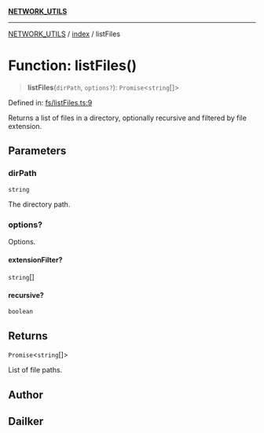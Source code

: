 [**NETWORK_UTILS**](../../README.md)

***

[NETWORK_UTILS](../../README.md) / [index](../README.md) / listFiles

# Function: listFiles()

> **listFiles**(`dirPath`, `options?`): `Promise`\<`string`[]\>

Defined in: [fs/listFiles.ts:9](https://github.com/dailker/everyutil-js/blob/7799f3f003cb23f425be3f1c83c38483e2648188/src/fs/listFiles.ts#L9)

Returns a list of files in a directory, optionally recursive and filtered by file extension.

## Parameters

### dirPath

`string`

The directory path.

### options?

Options.

#### extensionFilter?

`string`[]

#### recursive?

`boolean`

## Returns

`Promise`\<`string`[]\>

List of file paths.

## Author

## Dailker
